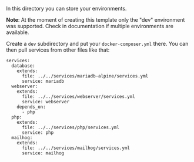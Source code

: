 In this directory you can store your environments.

**Note**: At the moment of creating this template only the "dev" environment was supported. Check in documentation
if multiple environments are available.

Create a `dev` subdirectory and put your `docker-composer.yml` there. You can then pull services from other files
like that:

```
services:
  database:
    extends:
      file: ../../services/mariadb-alpine/services.yml
      service: mariadb
  webserver:
    extends:
      file: ../../services/webserver/services.yml
      service: webserver
    depends_on:
      - php
  php:
    extends:
      file: ../../services/php/services.yml
      service: php
  mailhog:
    extends:
      file: ../../services/mailhog/services.yml
      service: mailhog
```
